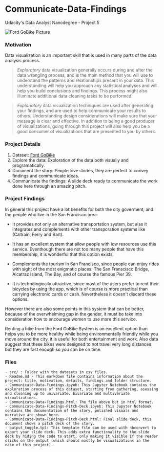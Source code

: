 # Communicate-Data-Findings
Udacity's Data Analyst Nanodegree - Project 5

![Ford GoBike Picture](/Ford_GoBikes.png)

### Motivation
Data visualization is an important skill that is used in many parts of the data analysis process. 
> *Exploratory* data visualization generally occurs during and after the data wrangling process, and is the main method that you will use to understand the patterns and relationships present in your data. This understanding will help you approach any statistical analyses and will help you build conclusions and findings. This process might also illuminate additional data cleaning tasks to be performed. 

> *Explanatory* data visualization techniques are used after generating your findings, and are used to help communicate your results to others. Understanding design considerations will make sure that your message is clear and effective. In addition to being a good producer of visualizations, going through this project will also help you be a good consumer of visualizations that are presented to you by others.

### Project Details
1. Dataset: [Ford GoBike](https://s3.amazonaws.com/baywheels-data/index.html)
2. Explore the data: Exploration of the data both visually and programatically.
3. Document the story: People love stories, they are perfect to convey findings and communicate ideas.
4. Communicate the findings: A slide deck ready to communicate the work done here through an amazing pitch.

### Project Findings
In general this project have a lot benefits for both the city goverment, and the people who live in the San Francisco area:

- It provides not only an alternative transportation system, but also it integrates and complements with other transporation systems like (Caltrain, Ferry and Bart).

- It has an excellent system that allow people with low resources use this service. Eventhough there are not too many people that have this membership, it is wonderful that this option exists.

- Complements the tourism in San Francisco, since people can enjoy rides with sight of the most enigmatic places: The San Franscisco Bridge, Alcatraz Island, The Bay, and of course the famous Pier 39.

- It is technologically attractive, since most of the users prefer to rent their bicycles by using the app, which is of course is more practical than carrying electronic cards or cash. Nevertheless it doesn't discard these options.

However there are also some points in this system that can be better, because of the overwhelming gap in the gender, it must be take into consideration how to encourage women to use more this service.

Renting a bike from the Ford GoBike System is an excellent option than helps you to be more healthy while being environmentally friendly while you move around the city, it is useful for both entertainment and work. Also data suggest that these bikes were designed to not travel very long distances but they are fast enough so you can be on time.


### Files
	- src/ : Folder with the datasets in csv files.
	- Readme.md - This markdown file contains information about the project: title, motivation, details, findings and folder structure.
    - Communicate-Data-Findings.ipynb: This Jupyter Notebook contains the exploration process of this dataset, starting from gathering, asessing and cleaning up to univariate, bivariate and multivariate visualizations.
	- Communicate-Data-Findings.html: The file above but in html format.
	- Communicate-Data-Findings-Pitch-Deck.ipynb: This Jupyter Notebook contains the documentation of the story, polished visuals and narrative are shown here.
	- Communicate-Data-Findings-Pitch-Deck.html: Final slide deck, this document shows a pitch deck of the story.
    - output_toggle.tpl: This template file can be used with nbconvert to export your slide deck. This adds extra functionality to the slide deck by hiding the code to start, only making it visible if the reader clicks on the output (which should mostly be visualizations in the case of this project).